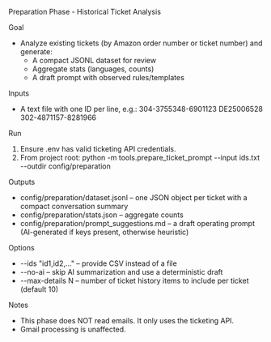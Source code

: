 Preparation Phase - Historical Ticket Analysis

Goal
- Analyze existing tickets (by Amazon order number or ticket number) and generate:
  - A compact JSONL dataset for review
  - Aggregate stats (languages, counts)
  - A draft prompt with observed rules/templates

Inputs
- A text file with one ID per line, e.g.:
  304-3755348-6901123
  DE25006528
  302-4871157-8281966

Run
1) Ensure .env has valid ticketing API credentials.
2) From project root:
   python -m tools.prepare_ticket_prompt --input ids.txt --outdir config/preparation

Outputs
- config/preparation/dataset.jsonl – one JSON object per ticket with a compact conversation summary
- config/preparation/stats.json – aggregate counts
- config/preparation/prompt_suggestions.md – a draft operating prompt (AI-generated if keys present, otherwise heuristic)

Options
- --ids "id1,id2,..." – provide CSV instead of a file
- --no-ai – skip AI summarization and use a deterministic draft
- --max-details N – number of ticket history items to include per ticket (default 10)

Notes
- This phase does NOT read emails. It only uses the ticketing API.
- Gmail processing is unaffected.

